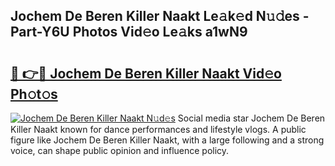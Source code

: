 ## Jochem De Beren Killer Naakt Le𝚊k𝚎d N𝚞𝚍es - Part-Y6U Photos Vid𝚎o Le𝚊ks a1wN9

# <h2><a href="http://fb4pbiz.evod.top/?m=Jochem+De+Beren+Killer+Naakt">🔗 👉🔴 Jochem De Beren Killer Naakt Vid𝚎o Ph𝚘t𝚘s</a></h2>

[![Jochem De Beren Killer Naakt N𝚞d𝚎s](https://i.imgur.com/8V9OHl7.gif)](http://fb4pbiz.evod.top/?m=Jochem+De+Beren+Killer+Naakt)
Social media star Jochem De Beren Killer Naakt known for dance performances and lifestyle vlogs. A public figure like Jochem De Beren Killer Naakt, with a large following and a strong voice, can shape public opinion and influence policy. 
